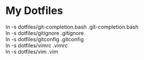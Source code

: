 My Dotfiles
===========

ln -s dotfiles/git-completion.bash .git-completion.bash  
ln -s dotfiles/gitignore .gitignore   
ln -s dotfiles/gitconfig .gitconfig  
ln -s dotfiles/vimrc .vimrc  
ln -s dotfiles/vim .vim  
